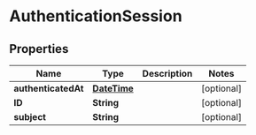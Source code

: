 
# AuthenticationSession

## Properties
Name | Type | Description | Notes
------------ | ------------- | ------------- | -------------
**authenticatedAt** | [**DateTime**](DateTime.md) |  |  [optional]
**ID** | **String** |  |  [optional]
**subject** | **String** |  |  [optional]



